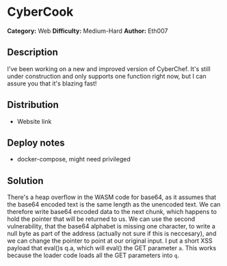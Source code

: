 # CyberCook
**Category:** Web
**Difficulty:** Medium-Hard
**Author:** Eth007

## Description

I've been working on a new and improved version of CyberChef. It's still under construction and only supports one function right now, but I can assure you that it's blazing fast!

## Distribution

- Website link

## Deploy notes

- docker-compose, might need privileged

## Solution

There's a heap overflow in the WASM code for base64, as it assumes that the base64 encoded text is the same length as the unencoded text. We can therefore write base64 encoded data to the next chunk, which happens to hold the pointer that will be returned to us. We can use the second vulnerability, that the base64 alphabet is missing one character, to write a null byte as part of the address (actually not sure if this is neccesary), and we can change the pointer to point at our original input. I put a short XSS payload that eval()s q.a, which will eval() the GET parameter `a`. This works because the loader code loads all the GET parameters into `q`.
